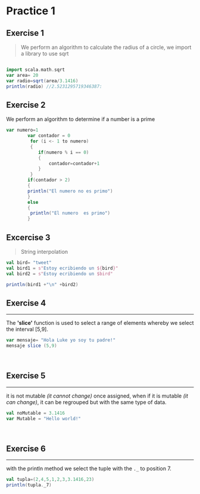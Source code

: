 # Practice 1

## Exercise 1


> We perform an algorithm to calculate the radius of a circle, we import a library to use sqrt

```scala

import scala.math.sqrt
var area= 20
var radio=sqrt(area/3.1416)
println(radio) //2.5231295719346387:
```
## Exercise 2

> 
We perform an algorithm to determine if a number is a prime

```scala
var numero=1
        var contador = 0
         for (i <- 1 to numero)
         {
            if(numero % i == 0)
            {
                contador=contador+1
            }
         }           
        if(contador > 2)
        {
        println("El numero no es primo")
        }
        else
        {
         println("El numero  es primo")
        }
```
## Excercise 3

> String interpolation

```scala
val bird= "tweet"
val bird1 = s"Estoy ecribiendo un ${bird}"
val bird2 = s"Estoy ecribiendo un $bird"

println(bird1 +"\n" +bird2)
```
## Exercise  4
___
The **'slice'** function is used to select a range of elements whereby we select the interval [5,9].
```scala
var mensaje= "Hola Luke yo soy tu padre!" 
mensaje slice (5,9)
```
<br>

## Exercise 5
___
it is not mutable _(it cannot change)_ once assigned, when if it is mutable _(it can change)_, it can be regrouped but with the same type of data.
```scala
val noMutable = 3.1416 
var Mutable = "Hello world!"
```
<br>

## Exercise 6
___
with the println method we select the tuple with the `._` to position 7.
```scala
val tupla=(2,4,5,1,2,3,3.1416,23)
println(tupla._7)
```
